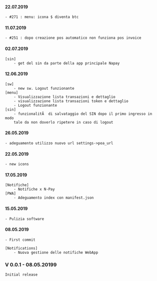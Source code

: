 #### 22.07.2019
    - #271 : menu: icona $ diventa btc

#### 11.07.2019
    - #251 : dopo creazione pos automatico non funziona pos invoice

#### 02.07.2019
    [sin]
        - get del sin da parte della app principale Napay

#### 12.06.2019
    [sw]
        - new sw. Logout funzionante
    [menu]    
        - Visualizzazione lista transazioni e dettaglio
        - visualizzazione lista transazioni token e dettaglio
        - Logout funzionante
    [sin]
        - funzionalitÃ  di salvataggio del SIN dopo il primo ingresso in modo
        tale da non doverlo ripetere in caso di logout

#### 26.05.2019
    - adeguamento utilizzo nuovo url settings->poa_url

#### 22.05.2019
    - new icons

#### 17.05.2019
    [Notifiche]
        - Notifiche x N-Pay
    [PWA]
        - Adeguamento index con manifest.json


#### 15.05.2019
    - Pulizia software

#### 08.05.2019
    - First commit

    [Notifications]
        - Nuova gestione delle notifiche WebApp


### V 0.0.1 - 08.05.20199
    Initial release

